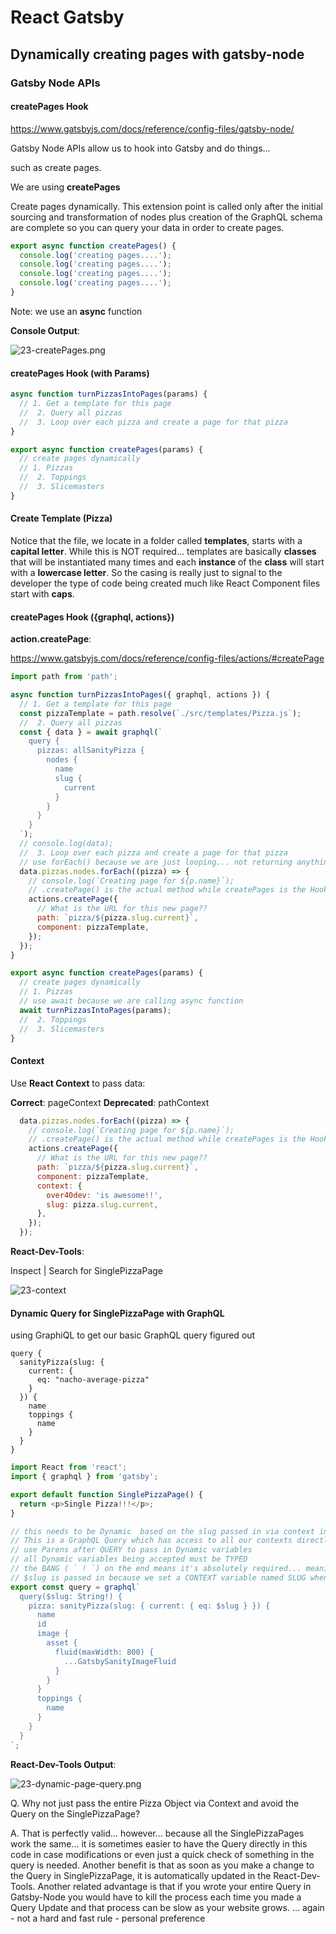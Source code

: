# React Gatsby

## Dynamically creating pages with gatsby-node

### Gatsby Node APIs

#### createPages Hook

<https://www.gatsbyjs.com/docs/reference/config-files/gatsby-node/>

Gatsby Node APIs allow us to hook into Gatsby and do things...

such as create pages.

We are using **createPages**

Create pages dynamically. This extension point is called only after the initial sourcing and transformation of nodes plus creation of the GraphQL schema are complete so you can query your data in order to create pages.

```javascript
export async function createPages() {
  console.log('creating pages....');
  console.log('creating pages....');
  console.log('creating pages....');
  console.log('creating pages....');
}
```

Note: we use an **async** function

**Console Output**:

![23-createPages.png](./_img/23-createPages.png)

#### createPages Hook (with Params)

```javascript
async function turnPizzasIntoPages(params) {
  // 1. Get a template for this page
  //  2. Query all pizzas
  //  3. Loop over each pizza and create a page for that pizza
}

export async function createPages(params) {
  // create pages dynamically
  // 1. Pizzas
  //  2. Toppings
  //  3. Slicemasters
}
```

#### Create Template (Pizza)

Notice that the file, we locate in a folder called **templates**, starts with a **capital letter**. While this is NOT required... templates are basically **classes** that will be instantiated many times and each **instance** of the **class** will start with a **lowercase letter**. So the casing is really just to signal to the developer the type of code being created much like React Component files start with **caps**.

#### createPages Hook ({graphql, actions})

**action.createPage**:

<https://www.gatsbyjs.com/docs/reference/config-files/actions/#createPage>

```javascript
import path from 'path';

async function turnPizzasIntoPages({ graphql, actions }) {
  // 1. Get a template for this page
  const pizzaTemplate = path.resolve(`./src/templates/Pizza.js`);
  //  2. Query all pizzas
  const { data } = await graphql(`
    query {
      pizzas: allSanityPizza {
        nodes {
          name
          slug {
            current
          }
        }
      }
    }
  `);
  // console.log(data);
  //  3. Loop over each pizza and create a page for that pizza
  // use forEach() because we are just looping... not returning anything
  data.pizzas.nodes.forEach((pizza) => {
    // console.log(`Creating page for ${p.name}`);
    // .createPage() is the actual method while createPages is the Hook into it
    actions.createPage({
      // What is the URL for this new page??
      path: `pizza/${pizza.slug.current}`,
      component: pizzaTemplate,
    });
  });
}

export async function createPages(params) {
  // create pages dynamically
  // 1. Pizzas
  // use await because we are calling async function
  await turnPizzasIntoPages(params);
  //  2. Toppings
  //  3. Slicemasters
}
```

#### Context

Use **React Context** to pass data:

**Correct**:         pageContext
**Deprecated**:   pathContext

```javascript
  data.pizzas.nodes.forEach((pizza) => {
    // console.log(`Creating page for ${p.name}`);
    // .createPage() is the actual method while createPages is the Hook into it
    actions.createPage({
      // What is the URL for this new page??
      path: `pizza/${pizza.slug.current}`,
      component: pizzaTemplate,
      context: {
        over40dev: 'is awesome!!',
        slug: pizza.slug.current,
      },
    });
  });
```

**React-Dev-Tools**:

Inspect | Search for SinglePizzaPage

![23-context](./_img/23-context.png)

#### Dynamic Query for SinglePizzaPage with GraphQL

using GraphiQL to get our basic GraphQL query figured out

```Graph-i-QL
query {
  sanityPizza(slug: {
    current: {
      eq: "nacho-average-pizza"
    }
  }) {
    name
    toppings {
      name
    }
  }
}
```

```javascript
import React from 'react';
import { graphql } from 'gatsby';

export default function SinglePizzaPage() {
  return <p>Single Pizza!!!</p>;
}

// this needs to be Dynamic  based on the slug passed in via context in gatsby-node.js
// This is a GraphQL Query which has access to all our contexts directly
// use Parens after QUERY to pass in Dynamic variables
// all Dynamic variables being accepted must be TYPED
// the BANG ( ` ! `) on the end means it's absolutely required... meaning you cannot view this page without passing it a slug
// $slug is passed in because we set a CONTEXT variable named SLUG when we call **actions.createPage** from **gatsby-node.js**
export const query = graphql`
  query($slug: String!) {
    pizza: sanityPizza(slug: { current: { eq: $slug } }) {
      name
      id
      image {
        asset {
          fluid(maxWidth: 800) {
            ...GatsbySanityImageFluid
          }
        }
      }
      toppings {
        name
      }
    }
  }
`;
```

**React-Dev-Tools Output**:

![23-dynamic-page-query.png](./_img/23-dynamic-page-query.png)

Q. Why not just pass the entire Pizza Object via Context and avoid the Query on the SinglePizzaPage?

A. That is perfectly valid... however... because all the SinglePizzaPages work the same... it is sometimes easier to have the Query directly in this code in case modifications or even just a quick check of something in the query is needed. Another benefit is that as soon as you make a change to the Query in SinglePizzaPage, it is automatically updated in the React-Dev-Tools. Another related advantage is that if you wrote your entire Query in Gatsby-Node you would have to kill the process each time you made a Query Update and that process can be slow as your website grows.
... again - not a hard and fast rule - personal preference


